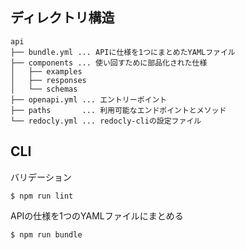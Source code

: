 ## ディレクトリ構造

```
api
├── bundle.yml ... APIに仕様を1つにまとめたYAMLファイル
├── components ... 使い回すために部品化された仕様
│   ├── examples
│   ├── responses
│   └── schemas
├── openapi.yml ... エントリーポイント
├── paths       ... 利用可能なエンドポイントとメソッド
└── redocly.yml ... redocly-cliの設定ファイル
```

## CLI

バリデーション
```
$ npm run lint
```

APIの仕様を1つのYAMLファイルにまとめる
```
$ npm run bundle
```
